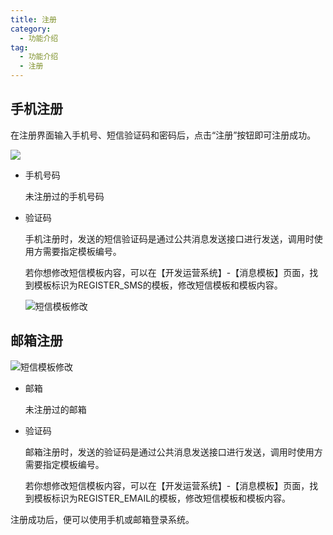 ```yaml
---
title: 注册
category:
  - 功能介绍
tag:
  - 功能介绍
  - 注册
---
```


## 手机注册

在注册界面输入手机号、短信验证码和密码后，点击“注册”按钮即可注册成功。

![](/images/intro/操作_注册页.png)

- 手机号码

  未注册过的手机号码

- 验证码

  手机注册时，发送的短信验证码是通过公共消息发送接口进行发送，调用时使用方需要指定模板编号。

  若你想修改短信模板内容，可以在【开发运营系统】-【消息模板】页面，找到模板标识为REGISTER_SMS的模板，修改短信模板和模板内容。

  ![短信模板修改](/images/intro/开发运营_消息模板_手机登录短信.png)

## 邮箱注册

![短信模板修改](/images/intro/操作_邮箱注册页.png)

- 邮箱

  未注册过的邮箱

- 验证码

  邮箱注册时，发送的验证码是通过公共消息发送接口进行发送，调用时使用方需要指定模板编号。

  若你想修改短信模板内容，可以在【开发运营系统】-【消息模板】页面，找到模板标识为REGISTER_EMAIL的模板，修改短信模板和模板内容。

  

注册成功后，便可以使用手机或邮箱登录系统。